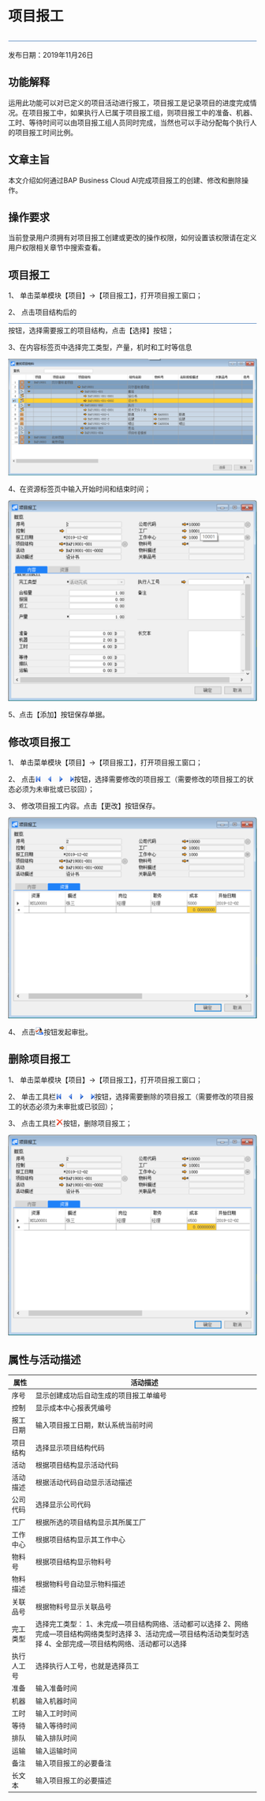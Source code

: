 # 项目报工

![](zsk_xm/common/HeadLine.png)

发布日期：2019年11月26日

## 功能解释

运用此功能可以对已定义的项目活动进行报工，项目报工是记录项目的进度完成情况。在项目报工中，如果执行人已属于项目报工组，则项目报工中的准备、机器、工时、等待时间可以由项目报工组人员同时完成，当然也可以手动分配每个执行人的项目报工时间比例。

## 文章主旨

本文介绍如何通过BAP Business Cloud AI完成项目报工的创建、修改和删除操作。

## 操作要求

当前登录用户须拥有对项目报工创建或更改的操作权限，如何设置该权限请在定义用户权限相关章节中搜索查看。

## 项目报工

1、 单击菜单模块【项目】->【项目报工】，打开项目报工窗口；

2、 点击项目结构后的![](zsk_xm/common/HeadLine.png)按钮，选择需要报工的项目结构，点击【选择】按钮；

3、在内容标签页中选择完工类型，产量，机时和工时等信息

![](zsk_xm/项目报工1.png)

4、在资源标签页中输入开始时间和结束时间；

![](zsk_xm/项目报工2.png)

5、点击【添加】按钮保存单据。

## 修改项目报工

1、 单击菜单模块【项目】->【项目报工】，打开项目报工窗口；

2、 点击![](zsk_xm/common/翻页.png)按钮，选择需要修改的项目报工（需要修改的项目报工的状态必须为未审批或已驳回）；

3、 修改项目报工内容。点击【更改】按钮保存。

![](zsk_xm/项目报工3.png)

4、 点击![](zsk_xm/common/审批.png)按钮发起审批。

## 删除项目报工

1、 单击菜单模块【项目】->【项目报工】，打开项目报工窗口；

2、 单击工具栏![](zsk_xm/common/翻页.png)按钮，选择需要删除的项目报工（需要修改的项目报工的状态必须为未审批或已驳回）；

3、 点击工具栏![](zsk_xm/common/删除.png)按钮，删除项目报工；

![](zsk_xm/项目报工4.png)

## 属性与活动描述

| **属性**   | **活动描述**                                                 |
| ---------- | ------------------------------------------------------------ |
| 序号       | 显示创建成功后自动生成的项目报工单编号                       |
| 控制       | 显示成本中心报表凭编号                                       |
| 报工日期   | 输入项目报工日期，默认系统当前时间                           |
| 项目结构   | 选择显示项目结构代码                                         |
| 活动       | 根据项目结构显示活动代码                                     |
| 活动描述   | 根据活动代码自动显示活动描述                                 |
| 公司代码   | 选择显示公司代码                                             |
| 工厂       | 根据所选的项目结构显示其所属工厂                             |
| 工作中心   | 根据项目结构显示其工作中心                                   |
| 物料号     | 根据项目结构显示物料号                                       |
| 物料描述   | 根据物料号自动显示物料描述                                   |
| 关联品号   | 根据物料号显示关联品号                                       |
| 完工类型   | 选择完工类型：    1、未完成—项目结构网络、活动都可以选择  2、网络完成—项目结构网络类型时选择  3、活动完成—项目结构活动类型时选择  4、全部完成—项目结构网络、活动都可以选择 |
| 执行人工号 | 选择执行人工号，也就是选择员工                               |
| 准备       | 输入准备时间                                                 |
| 机器       | 输入机器时间                                                 |
| 工时       | 输入工时时间                                                 |
| 等待       | 输入等待时间                                                 |
| 排队       | 输入排队时间                                                 |
| 运输       | 输入运输时间                                                 |
| 备注       | 输入项目报工的必要备注                                       |
| 长文本     | 输入项目报工的必要描述                                       |
